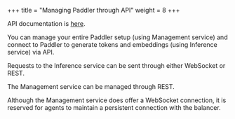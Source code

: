 +++
title = "Managing Paddler through API"
weight = 8
+++

API documentation is [here](@/api/introduction/using-paddler-api.md).

You can manage your entire Paddler setup (using Management service) and connect to Paddler to generate tokens and embeddings (using Inference service) via API.

Requests to the Inference service can be sent through either WebSocket or REST.

The Management service can be managed through REST. 

Although the Management service does offer a WebSocket connection, it is reserved for agents to maintain a persistent connection with the balancer.
